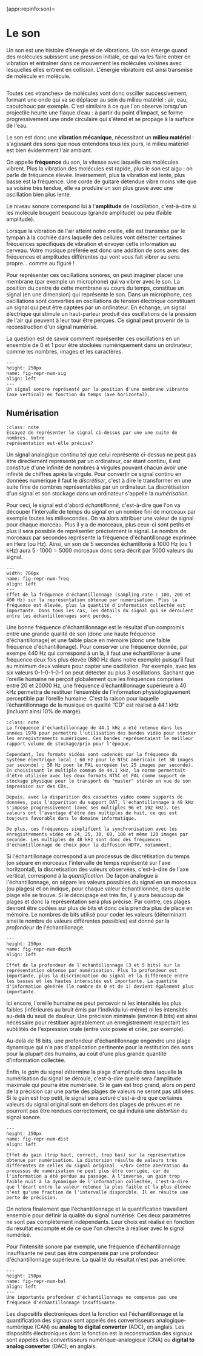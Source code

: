 (appr:repinfo:son)=
# Le son

Un son est une histoire d’énergie et de vibrations. Un son émerge quand des molécules subissent une pression initiale, ce qui va les faire entrer en
vibration et entraîner dans ce mouvement les molécules voisines avec lesquelles elles entrent en collision. L'énergie vibratoire est ainsi transmise
de molécule en molécule. 


```{youtube} kW9nwkrfGFw
```


Toutes ces «tranches» de molécules vont donc osciller successivement, formant une onde qui va se déplacer au sein du milieu matériel : air, eau, caoutchouc par exemple. C'est similaire à ce que l'on observe lorsqu'un projectile heurte une flaque d’eau : à partir du point d'impact, se forme progressivement une onde circulaire qui s'étend et se propage à la surface de l'eau.

Le son est donc une **vibration mécanique**, nécessitant un **milieu matériel** : s'agissant des sons que nous entendons tous les jours, le milieu matériel est bien évidemment l'air ambiant. 

On appelle **fréquence** du son, la vitesse avec laquelle ces molécules vibrent. Plus la vibration des molécules est rapide, plus le son est aigu : on parle de fréquence élevée. Inversement, plus la vibration est lente, plus basse est la fréquence. Une corde de guitare détendue vibre moins vite que sa voisine très tendue, elle va produire un son plus grave avec une oscillation bien plus lente. 

Le niveau sonore correspond lui à l'**amplitude** de l’oscillation, c'est-à-dire si les molécule bougent beaucoup (grande amplitude) ou peu (faible amplitude).  

Lorsque la vibration de l'air atteint notre oreille, elle est transmise par le tympan à la cochlée dans laquelle des cellules vont détecter certaines fréquences spécifiques de vibration et envoyer cette information au cerveau. 
Votre musique préférée est donc une addition de sons avec des fréquences et amplitudes différentes qui vont vous fait vibrer au sens propre... comme au figuré !


Pour représenter ces oscillations sonores, on peut imaginer placer une membrane (par exemple un microphone) qui va vibrer avec le son. La position du centre de
cette membrane au cours du temps, constitue un signal (en une dimension) qui représente le son.
Dans un microphone, ces oscillations sont converties en oscillations de tension électrique constituant
un signal qui peut être captées par un ordinateur. En échange, un signal électrique qui stimule un
haut-parleur produit des oscillations de la pression de l'air qui peuvent à leur tour être perçues. Ce signal
peut provenir de la reconstruction d'un signal numérisé.

La question est de savoir comment représenter ces oscillations en un ensemble de 0 et 1 pour être stockées numériquement dans un ordinateur, comme les nombres, images et les caractères.


```{figure} media/soncontinu.png
---
height: 250px
name: fig-repr-num-sig
align: left
---
Un signal sonore représenté par la position d'une membrane vibrante
(axe vertical) en fonction du temps (axe horizontal). 
```

## Numérisation

````{admonition} Micro-activité
:class: note
Essayez de représenter le signal ci-dessus par une une suite de nombres. Votre
représentation est-elle précise? 

````

Un signal analogique continu tel que celui représenté ci-dessus ne peut pas
être directement représenté par un ordinateur, car étant continu, il est
constitué d'une infinité de nombres à virgules pouvant chacun avoir une infinité
de chiffres après la virgule. Pour convertir ce signal continu en données
numérique il faut le *discrétiser*, c'est à dire le transformer en une suite finie de nombres représentables
par un ordinateur. La discrétisation d'un signal et son stockage dans un ordinateur
s'appelle la *numérisation*. 

Pour ceci, le signal est d'abord *échantillonné*, c'est-à-dire que l'on va
découper l'intervalle de temps du signal en un nombre fini de morceaux par
exemple toutes les milisecondes. On va alors attribuer une valeur de signal pour
chaque morceau. Plus il y a de morceaux, plus  ceux-ci sont petits et plus il sera possible de
représenter précisément le signal. Le nombre de morceaux
par secondes représente la fréquence d'échantillonage exprimée en Herz (ou Hz).
Ainsi, un son de 5 secondes échantilloné à 1000 Hz (ou 1 kHz) aura
$5 \cdot 1000= 5000$ morceaux donc sera décrit par 5000 valeurs du signal. 


```{figure} media/numerisation-01_fr.png
---
width: 700px
name: fig-repr-num-freq
align: left
---
Effet de la fréquence d'échantillonnage (sampling rate : 100, 200 et 400 Hz) sur la représentation obtenue par numérisation. Plus la fréquence est élevée, plus la quantité d'information collectée est importante. Dans tous les cas, les détails du signal qui se déroulent entre les échantillonnages sont perdus.

```

Une bonne fréquence d'échantillonnage est le résultat d'un compromis entre une grande qualité de son
(donc une haute fréquence d'échantillonage) et une faible place en mémoire (donc une faible fréquence
d'échantillonage). Pour conserver une fréquence donnée, par exempe 440 Hz qui correspond à un la, il faut
une échantilloner à une fréquence deux fois plus élevée (880 Hz dans notre exemple) puisqu'il faut au minimum
deux valeurs pour capter une oscillation. Par exemple, avec les six valeurs 0-1-0-1-0-1 on peut détecter au
plus 3 oscillations. Sachant que l’oreille humaine ne perçoit globalement que les fréquences comprises entre 20 et 20000 Hz, une fréquence d’échantillonnage supérieure à 40 kHz permettra de restituer l’ensemble de l’information physiologiquement perceptible par l’oreille humaine. C'est la raison pour laquelle l’échantillonnage de la musique en qualité “CD” est réalisé à 44.1 kHz (incluant ainsi 10% de marge). 




````{admonition} Un peu d'histoire…
:class: note
La fréquence d'échantillonnage de 44.1 kHz a été retenue dans les années 1970 pour permettre l'utilisation des bandes vidéo pour stocker les enregistrements numériques. Ces bandes représentaient le meilleur rapport volume de stockage/prix pour l'époque.

Cependant, les formats vidéos sont cadencés sur la fréquence du système électrique local : 60 Hz pour le NTSC américain (et 30 images par seconde) ; 50 Hz pour le PAL européen (et 25 images par seconde). En choisissant le multiple commun de 44.1 kHz, la norme permettait d'être utilisée avec les deux formats NTSC et PAL comme support de stockage physique pour le transport du "master" stéréo en vue de son impression sur des CDs.

Depuis, avec la disparition des cassettes vidéo comme supports de données, puis l'apparition du support DAT, l'échantillonnage à 48 kHz s'impose progressivement (avec ses multiples 96 et 192 kHz). Ces valeurs ont l'avantage d'être des multiples de huit, ce qui est toujours favorable dans le domaine informatique.

De plus, ces fréquences simplifient la synchronisation avec les enregistrements vidéo en 24, 25, 30, 60, 100 et même 120 images par seconde. Les multiples de 48 kHz sont donc des fréquences d'échantillonnage de choix pour la diffusion HDTV, notamment.

````

Si l'échantillonage correspond à un processus de discrétisation du temps (on sépare en morceaux
l'intervalle de temps
représenté sur l'axe horitzontal), la discretisation des valeurs observées, c'est-à-dire de l'axe
vertical, correspond à la *quantification*. De façon analogue à
l'échantillonnage, on sépare les valeurs possibles du signal en un morceaux (ou plages) et on indique, pour
chaque valeur échantillonnée, dans quelle plage elle se trouve. Si le découpage est très fin, il y aura
beaucoup de plages et donc la représentation sera plus précise. Par contre, ces plages devront être codées
sur plus de bits et donc cela prendra plus de place en mémoire. Le nombres de bits utilisé pour coder les
valeurs (déterminant ainsi le nombre de valeurs différentes possibles) est donné par la *profondeur* de
l'échantillonage. 


```{figure} media/numerisation-02_fr.png
---
height: 250px
name: fig-repr-num-depth
align: left
---
Effet de la profondeur de l'échantillonnage (3 et 5 bits) sur la représentation obtenue par numérisation. Plus la profondeur est importante, plus la discrimination du signal et la différence entre les basses et les hautes intensités est importante. La quantité d'information générée (le nombre de 0 et de 1) devient également plus importante.
```

Ici encore, l'oreille humaine ne peut percevoir ni les intensités les plus faibles
(inférieures au bruit émis par l'individu lui-même) ni les intensités au-delà du seuil de douleur.
Une précision minimale (environ 8 bits) est ainsi nécessaire pour restituer agréablement un enregistrement
respectant les subtilités de l'expression orale (entre voix posée et criée, par exemple).

Au-delà de 16 bits, une profondeur d'échantillonnage engendre une plage dynamique qui n'a pas d'application pertinente pour la restitution des sons pour la plupart des humains, au coût d'une plus grande quantité d'information collectée.

Enfin, le *gain* du signal détermine la plage d'amplitude dans laquelle la numérisation du signal se déroule, c'est-à-dire
quelle sera l'amplitude maximale qui pourra être numérisée. Si le gain est trop grand, alors on perd de la précision car
une partie des plages de valeurs ne seront pas utilisées. Si le gain est trop petit, le signal sera *saturé* c'est-à-dire que certaines valeurs du signal original sont en dehors des plages de prévues et ne pourront pas être rendues correctement, ce qui induira
une *distortion* du signal sonore. 

```{figure} media/numerisation-04_fr.png
---
height: 250px
name: fig-repr-num-dist
align: left
---
Effet du gain (trop haut, correct, trop bas) sur la représentation obtenue par numérisation. La distorsion résulte de valeurs très différentes de celles du signal original. </br> Cette aberration du processus de numérisation ne peut plus être corrigée, car de l'information a été perdue au passage. À l'inverse, un gain trop faible nuit à la dynamique de l'information collectée, c'est-à-dire que l'écart entre la valeur retenue la plus faible et la plus élevée n'est qu'une fraction de l'intervalle disponible. Il en résulte une perte de précision.
```

On notera finalement que l'échantillonnage et la quantification travaillent ensemble pour définir la qualité du signal numérisé. Ces deux paramètres ne sont pas complètement indépendants. Leur choix est réalisé en fonction du résultat escompté et de ce que l'on cherche à réaliser avec le signal numérisé.

Pour l'intensité sonore par exemple, une fréquence d'échantillonnage insuffisante ne peut pas être compensée par une profondeur d'échantillonnage supérieure. La qualité du résultat n'est pas améliorée.

```{figure} media/numerisation-03_fr.png
---
height: 250px
name: fig-repr-num-bal
align: left
---
Une importante profondeur d'échantillonnage ne compense pas une fréquence d'échantillonnage insuffisante.
```

Les dispositifs électroniques dont la fonction est l'échantillonnage et la quantification des signaux sont appelés des convertisseurs analogique-numérique (CAN) ou **analog to digital converter** (ADC), en anglais. Les dispositifs électroniques dont la fonction est la reconstruction des signaux sont appelés des convertisseurs numérique-analogique (CNA) ou **digital to analog converter** (DAC), en anglais. 

